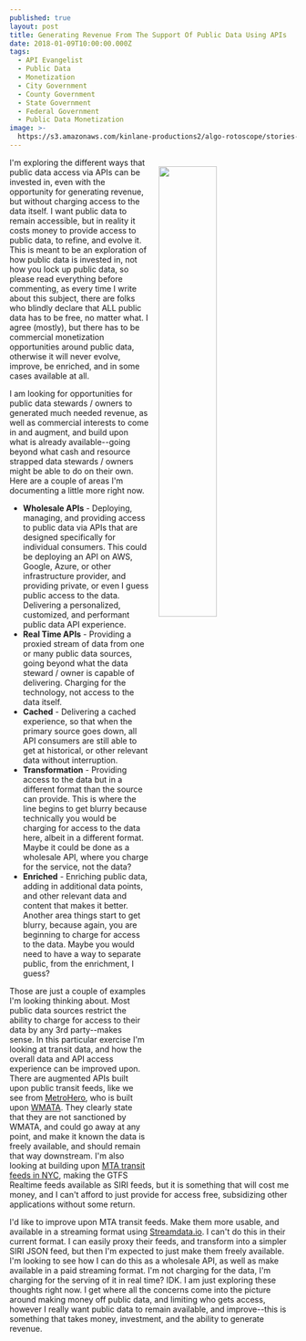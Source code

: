 ```yaml
---
published: true
layout: post
title: Generating Revenue From The Support Of Public Data Using APIs
date: 2018-01-09T10:00:00.000Z
tags:
  - API Evangelist
  - Public Data
  - Monetization
  - City Government
  - County Government
  - State Government
  - Federal Government
  - Public Data Monetization
image: >-
  https://s3.amazonaws.com/kinlane-productions2/algo-rotoscope/stories-new/machine-road_blue_circuit_4.jpg
---
```

<p><img src="https://s3.amazonaws.com/kinlane-productions2/algo-rotoscope/stories-new/machine-road_blue_circuit_4.jpg" align="right" width="45%" style="padding: 15px;" /></p>I'm exploring the different ways that public data access via APIs can be invested in, even with the opportunity for generating revenue, but without charging access to the data itself. I want public data to remain accessible, but in reality it costs money to provide access to public data, to refine, and evolve it. This is meant to be an exploration of how public data is invested in, not how you lock up public data, so please read everything before commenting, as every time I write about this subject, there are folks who blindly declare that ALL public data has to be free, no matter what. I agree (mostly), but there has to be commercial monetization opportunities around public data, otherwise it will never evolve, improve, be enriched, and in some cases available at all.

I am looking for opportunities for public data stewards / owners to generated much needed revenue, as well as commercial interests to come in and augment, and build upon what is already available--going beyond what cash and resource strapped data stewards / owners might be able to do on their own. Here are a couple of areas I'm documenting a little more right now.

- **Wholesale APIs** - Deploying, managing, and providing access to public data via APIs that are designed specifically for individual consumers. This could be deploying an API on AWS, Google, Azure, or other infrastructure provider, and providing private, or even I guess public access to the data. Delivering a personalized, customized, and performant public data API experience.
- **Real Time APIs** - Providing a proxied stream of data from one or many public data sources, going beyond what the data steward / owner is capable of delivering. Charging for the technology, not access to the data itself.
- **Cached** - Delivering a cached experience, so that when the primary source goes down, all API consumers are still able to get at historical, or other relevant data without interruption.
- **Transformation** - Providing access to the data but in a different format than the source can provide. This is where the line begins to get blurry because technically you would be charging for access to the data here, albeit in a different format. Maybe it could be done as a wholesale API, where you charge for the service, not the data?
- **Enriched** - Enriching public data, adding in additional data points, and other relevant data and content that makes it better. Another area things start to get blurry, because again, you are beginning to charge for access to the data. Maybe you would need to have a way to separate public, from the enrichment, I guess?

Those are just a couple of examples I'm looking thinking about. Most public data sources restrict the ability to charge for access to their data by any 3rd party--makes sense. In this particular exercise I'm looking at transit data, and how the overall data and API access experience can be improved upon. There are augmented APIs built upon public transit feeds, like we see from [MetroHero](https://dcmetrohero.com/), who is built upon [WMATA](https://wmata.com/). They clearly state that they are not sanctioned by WMATA, and could go away at any point, and make it known the data is freely available, and should remain that way downstream. I'm also looking at building upon [MTA transit feeds in NYC](http://datamine.mta.info/list-of-feeds), making the GTFS Realtime feeds available as SIRI feeds, but it is something that will cost me money, and I can't afford to just provide for access free, subsidizing other applications without some return.

I'd like to improve upon MTA transit feeds. Make them more usable, and available in a streaming format using [Streamdata.io](http://apis.how/streamdata). I can't do this in their current format. I can easily proxy their feeds, and transform into a simpler SIRI JSON feed, but then I'm expected to just make them freely available. I'm looking to see how I can do this as a wholesale API, as well as make available in a paid streaming format. I'm not charging for the data, I'm charging for the serving of it in real time? IDK. I am just exploring these thoughts right now. I get where all the concerns come into the picture around making money off public data, and limiting who gets access, however I really want public data to remain available, and improve--this is something that takes money, investment, and the ability to generate revenue.
